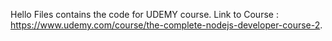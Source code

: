 Hello
Files contains the code for UDEMY course. Link to Course : https://www.udemy.com/course/the-complete-nodejs-developer-course-2.
